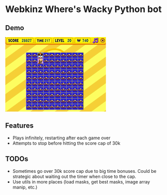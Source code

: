 # Webkinz Where's Wacky Python bot
## Demo
<img src="./play-level-20.gif" width="320" />

## Features
- Plays infinitely, restarting after each game over
- Attempts to stop before hitting the score cap of 30k

## TODOs
- Sometimes go over 30k score cap due to big time bonuses. Could be strategic about waiting out the timer when close to the cap.
- Use utils in more places (load masks, get best masks, image array manip, etc.)